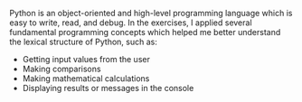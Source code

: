 Python is an object-oriented and high-level programming language which is easy to write, read, and debug. 
In the exercises, I applied several fundamental programming concepts which helped me better understand the lexical structure of Python, such as:
* Getting input values from the user
* Making comparisons
* Making mathematical calculations
* Displaying results or messages in the console


